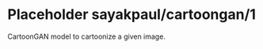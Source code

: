 # Placeholder sayakpaul/cartoongan/1
CartoonGAN model to cartoonize a given image.

<!-- dataset: Multiple -->
<!-- module-type: image-style-transfer -->
<!-- network-architecture: Other -->
<!-- fine-tunable: false -->
<!-- license: Apache-2.0 -->